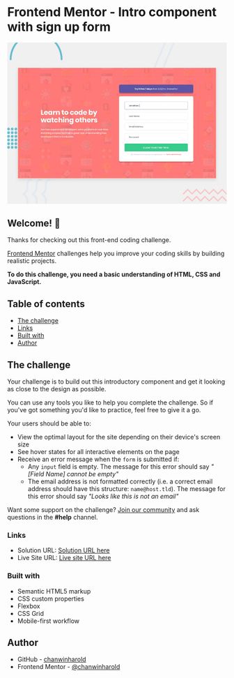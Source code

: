 # Frontend Mentor - Intro component with sign up form

![Design preview for the Intro component with sign up form coding challenge](./design/desktop-preview.jpg)

## Welcome! 👋

Thanks for checking out this front-end coding challenge.

[Frontend Mentor](https://www.frontendmentor.io) challenges help you improve your coding skills by building realistic projects.

**To do this challenge, you need a basic understanding of HTML, CSS and JavaScript.**

## Table of contents

  - [The challenge](#the-challenge)
  - [Links](#links)
  - [Built with](#built-with)
- [Author](#author)

## The challenge

Your challenge is to build out this introductory component and get it looking as close to the design as possible.

You can use any tools you like to help you complete the challenge. So if you've got something you'd like to practice, feel free to give it a go.

Your users should be able to:

- View the optimal layout for the site depending on their device's screen size
- See hover states for all interactive elements on the page
- Receive an error message when the `form` is submitted if:
  - Any `input` field is empty. The message for this error should say *"[Field Name] cannot be empty"*
  - The email address is not formatted correctly (i.e. a correct email address should have this structure: `name@host.tld`). The message for this error should say *"Looks like this is not an email"*

Want some support on the challenge? [Join our community](https://www.frontendmentor.io/community) and ask questions in the **#help** channel.


### Links

- Solution URL: [Solution URL here](https://your-solution-url.com)
- Live Site URL: [Live site URL here](https://your-live-site-url.com)

### Built with

- Semantic HTML5 markup
- CSS custom properties
- Flexbox
- CSS Grid
- Mobile-first workflow

## Author

- GitHub - [chanwinharold](https://github.com/chanwinharold)
- Frontend Mentor - [@chanwinharold](https://www.frontendmentor.io/profile/chanwinharold)

